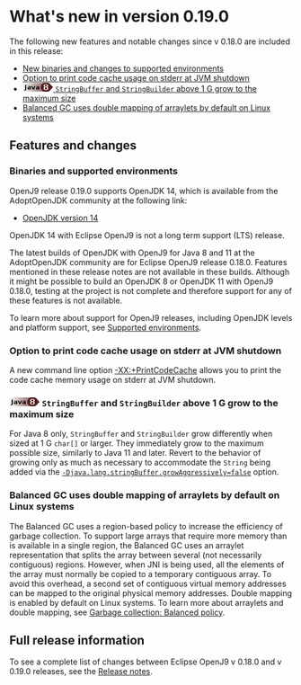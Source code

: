 <!--
* Copyright (c) 2017, 2020 IBM Corp. and others
*
* This program and the accompanying materials are made
* available under the terms of the Eclipse Public License 2.0
* which accompanies this distribution and is available at
* https://www.eclipse.org/legal/epl-2.0/ or the Apache
* License, Version 2.0 which accompanies this distribution and
* is available at https://www.apache.org/licenses/LICENSE-2.0.
*
* This Source Code may also be made available under the
* following Secondary Licenses when the conditions for such
* availability set forth in the Eclipse Public License, v. 2.0
* are satisfied: GNU General Public License, version 2 with
* the GNU Classpath Exception [1] and GNU General Public
* License, version 2 with the OpenJDK Assembly Exception [2].
*
* [1] https://www.gnu.org/software/classpath/license.html
* [2] http://openjdk.java.net/legal/assembly-exception.html
*
* SPDX-License-Identifier: EPL-2.0 OR Apache-2.0 OR GPL-2.0 WITH
* Classpath-exception-2.0 OR LicenseRef-GPL-2.0 WITH Assembly-exception
-->


# What's new in version 0.19.0

 The following new features and notable changes since v 0.18.0 are included in this release:

- [New binaries and changes to supported environments](#binaries-and-supported-environments)
- [Option to print code cache usage on stderr at JVM shutdown](#option-to-print-code-cache-usage-on-stderr-at-JVM-shutdown)
- [![Start of content that applies to Java 8](cr/java8.png) `StringBuffer` and `StringBuilder` above 1 G grow to the maximum size](stringbuffer-and-stringbuilder-above-1-g-grow-to-the-maximum-size)
- [Balanced GC uses double mapping of arraylets by default on Linux systems](#balanced-gc-policy-uses-double-mapping-of-arraylets-by-default-on-linux-systems)

## Features and changes

### Binaries and supported environments

OpenJ9 release 0.19.0 supports OpenJDK 14, which is available from the AdoptOpenJDK community at the following link:

- [OpenJDK version 14](https://adoptopenjdk.net/archive.html?variant=openjdk14&jvmVariant=openj9)

OpenJDK 14 with Eclipse OpenJ9 is not a long term support (LTS) release.

The latest builds of OpenJDK with OpenJ9 for Java 8 and 11 at the AdoptOpenJDK community are for Eclipse OpenJ9 release 0.18.0. Features mentioned in these release notes are not available in these builds. Although it might be possible to build an OpenJDK 8 or OpenJDK 11 with OpenJ9 0.18.0, testing at the project is not complete and therefore support for any of these features is not available.

To learn more about support for OpenJ9 releases, including OpenJDK levels and platform support, see [Supported environments](openj9_support.md).

### Option to print code cache usage on stderr at JVM shutdown

A new command line option [-XX:+PrintCodeCache](xxprintcodecache.md) allows you to print the code cache memory usage on stderr at JVM shutdown.

### ![Start of content that applies to Java 8](cr/java8.png) `StringBuffer` and `StringBuilder` above 1 G grow to the maximum size

For Java 8 only, `StringBuffer` and `StringBuilder` grow differently when sized at 1 G `char[]` or larger. They immediately grow to the maximum possible size, similarly to Java 11 and later. Revert to the behavior of growing only as much as necessary to accommodate the `String` being added via the [`-Djava.lang.stringBuffer.growAggressively=false`](djavalangstringbuffergrowaggressively.md) option.

### Balanced GC uses double mapping of arraylets by default on Linux systems

The Balanced GC uses a region-based policy to increase the efficiency of garbage collection. To support large arrays that require more memory than is available in a single region, the Balanced GC uses an arraylet representation that splits the array between several (not necessarily contiguous) regions. However, when JNI is being used, all the elements of the array must normally be copied to a temporary contiguous array. To avoid this overhead, a second set of contiguous virtual memory addresses can be mapped to the original physical memory addresses. Double mapping is enabled by default on Linux systems. To learn more about arraylets and double mapping, see  [Garbage collection: Balanced policy](gc.md#balanced-policy).

## Full release information

To see a complete list of changes between Eclipse OpenJ9 v 0.18.0 and v 0.19.0 releases, see the [Release notes](https://github.com/eclipse/openj9/blob/master/doc/release-notes/0.19/0.19.md).

<!-- ==== END OF TOPIC ==== version0.19.md ==== -->
